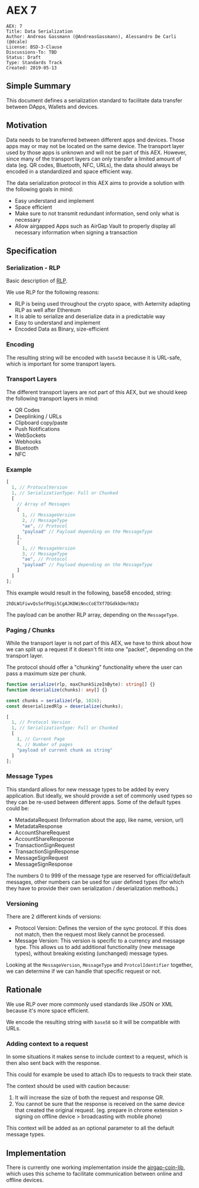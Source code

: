 # AEX 7

```
AEX: 7
Title: Data Serialization
Author: Andreas Gassmann (@AndreasGassmann), Alessandro De Carli (@dcale)
License: BSD-3-Clause
Discussions-To: TBD
Status: Draft
Type: Standards Track
Created: 2019-05-13
```

## Simple Summary

This document defines a serialization standard to facilitate data transfer between DApps, Wallets and devices.

## Motivation

Data needs to be transferred between different apps and devices. Those apps may or may not be located on the same device. The transport layer used by those apps is unknown and will not be part of this AEX. However, since many of the transport layers can only transfer a limited amount of data (eg. QR codes, Bluetooth, NFC, URLs), the data should always be encoded in a standardized and space efficient way.

The data serialization protocol in this AEX aims to provide a solution with the following goals in mind:

- Easy understand and implement
- Space efficient
- Make sure to not transmit redundant information, send only what is necessary
- Allow airgapped Apps such as AirGap Vault to properly display all necessary information when signing a transaction

## Specification

### Serialization - RLP

Basic description of [RLP](https://github.com/ethereum/wiki/wiki/RLP).

We use RLP for the following reasons:

- RLP is being used throughout the crypto space, with Aeternity adapting RLP as well after Ethereum
- It is able to serialize and deserialize data in a predictable way
- Easy to understand and implement
- Encoded Data as Binary, size-efficient

### Encoding

The resulting string will be encoded with `base58` because it is URL-safe, which is important for some transport layers.

### Transport Layers

The different transport layers are not part of this AEX, but we should keep the following transport layers in mind:

- QR Codes
- Deeplinking / URLs
- Clipboard copy/paste
- Push Notifications
- WebSockets
- Webhooks
- Bluetooth
- NFC

### Example

```typescript
[
  1, // ProtocolVersion
  1, // SerializationType: Full or Chunked
  [
    // Array of Messages
    [
      1, // MessageVersion
      2, // MessageType
      "ae", // Protocol
      "payload" // Payload depending on the MessageType
    ],
    [
      1, // MessageVersion
      3, // MessageType
      "ae", // Protocol
      "payload" // Payload depending on the MessageType
    ]
  ]
];
```

This example would result in the following, base58 encoded, string:

```
2hDLW1FiwvQs5ofPUgi5CgAJKDWiNncCoETXf7DGdkkDmrhN3z
```

The payload can be another RLP array, depending on the `MessageType`.

### Paging / Chunks

While the transport layer is not part of this AEX, we have to think about how we can split up a request if it doesn't fit into one "packet", depending on the transport layer.

The protocol should offer a "chunking" functionality where the user can pass a maximum size per chunk.

```typescript
function serialize(rlp, maxChunkSizeInByte): string[] {}
function deserialize(chunks): any[] {}

const chunks = serialize(rlp, 1024);
const deserializedRlp = deserialize(chunks);
```

```typescript
[
  1, // Protocol Version
  1, // SerializationType: Full or Chunked
  [
    1, // Current Page
    4, // Number of pages
    "payload of current chunk as string"
  ]
];
```

### Message Types

This standard allows for new message types to be added by every application. But ideally, we should provide a set of commonly used types so they can be re-used between different apps. Some of the default types could be:

- MetadataRequest (Information about the app, like name, version, url)
- MetadataResponse
- AccountShareRequest
- AccountShareResponse
- TransactionSignRequest
- TransactionSignResponse
- MessageSignRequest
- MessageSignResponse

The numbers 0 to 999 of the message type are reserved for official/default messages, other numbers can be used for user defined types (for which they have to provide their own serialization / deserialization methods.)

### Versioning

There are 2 different kinds of versions:

- Protocol Version: Defines the version of the sync protocol. If this does not match, then the request most likely cannot be processed.
- Message Version: This version is specific to a currency and message type. This allows us to add additional functionality (new message types), without breaking existing (unchanged) message types.

Looking at the `MessageVersion`, `MessageType` and `ProtcolIdentifier` together, we can determine if we can handle that specific request or not.

## Rationale

We use RLP over more commonly used standards like JSON or XML because it's more space efficient.

We encode the resulting string with `base58` so it will be compatible with URLs.

### Adding context to a request

In some situations it makes sense to include context to a request, which is then also sent back with the response.

This could for example be used to attach IDs to requests to track their state.

The context should be used with caution because:

1. It will increase the size of both the request and response QR.
2. You cannot be sure that the response is received on the same device that created the original request. (eg. prepare in chrome extension > signing on offline device > broadcasting with mobile phone)

This context will be added as an optional parameter to all the default message types.

## Implementation

There is currently one working implementation inside the [airgap-coin-lib](https://airgap-it.github.io/airgap-coin-lib/#/serialization), which uses this scheme to facilitate communication between online and offline devices.
